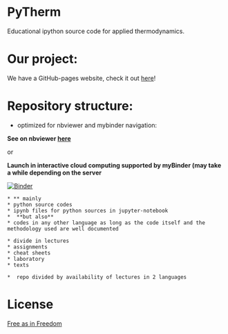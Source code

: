 # PyTherm
Educational ipython source code for applied thermodynamics.

# Our project:
We have a GitHub-pages website, check it out [here]( https://iurisegtovich.github.io/PyTherm-applied-thermodynamics/ )!

# Repository structure:

  * optimized for nbviewer and mybinder navigation:

**See on nbviewer [here](http://nbviewer.jupyter.org/github/iurisegtovich/PyTherm-applied-thermodynamics/blob/master/index.ipynb)**

or

 **Launch in interactive cloud computing supported by myBinder (may take a while depending on the server**

[![Binder](http://mybinder.org/badge.svg)](http://mybinder.org:/repo/iurisegtovich/pytherm-applied-thermodynamics)

	* ** mainly
	* python source codes
	* ipynb files for python sources in jupyter-notebook
	*  **but also**
	* codes in any other language as long as the code itself and the methodology used are well documented

	* divide in lectures
	* assignments
	* cheat sheets
	* laboratory
	* texts

	*  repo divided by availability of lectures in 2 languages

# License
[Free as in Freedom ](https://www.gnu.org/licenses/quick-guide-gplv3.en.html)

